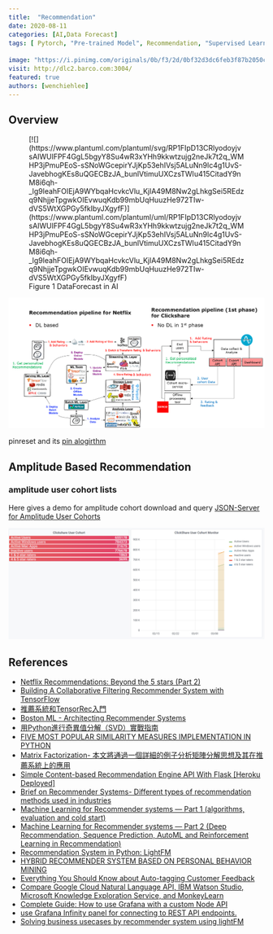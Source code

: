 ```yaml
---
title:  "Recommendation"
date: 2020-08-11
categories: [AI,Data Forecast]
tags: [ Pytorch, "Pre-trained Model", Recommendation, "Supervised Learning"]

image: "https://i.pinimg.com/originals/0b/f3/2d/0bf32d3dc6feb3f87b2050c76229a662.png"
visit: http://dlc2.barco.com:3004/
featured: true
authors: [wenchiehlee]
---
```

## Overview

<figure markdown="span">
[![](https://www.plantuml.com/plantuml/svg/RP1FIpD13CRlyodoyjvsAIWUlFPF4GgL5bgyY8Su4wR3xYHh9kkwtzujg2neJk7t2q_WMHP3jPmuPEoS-sSNoWGcepirYJjKp53ehIVsj5ALuNn9lc4g1UvS-JavebhogKEs8uQGECBzJA_bunlVtimuUXCzsTWIu415CitadY9nM8i6qh-_lg9leahFOIEjA9WYbqaHcvkcVlu_KjlA49M8Nw2gLhkgSei5REdzq9NhjjeTpgwkOIEvwuqKdb99mbUqHuuzHe972TIw-dVS5WtXGPGy5fkIbyJXgyfF)](https://www.plantuml.com/plantuml/uml/RP1FIpD13CRlyodoyjvsAIWUlFPF4GgL5bgyY8Su4wR3xYHh9kkwtzujg2neJk7t2q_WMHP3jPmuPEoS-sSNoWGcepirYJjKp53ehIVsj5ALuNn9lc4g1UvS-JavebhogKEs8uQGECBzJA_bunlVtimuUXCzsTWIu415CitadY9nM8i6qh-_lg9leahFOIEjA9WYbqaHcvkcVlu_KjlA49M8Nw2gLhkgSei5REdzq9NhjjeTpgwkOIEvwuqKdb99mbUqHuuzHe972TIw-dVS5WtXGPGy5fkIbyJXgyfF)
  <figcaption>Figure 1 DataForecast in AI</figcaption>
</figure>





[![](../../assets/images/02.03.2021_23.55.15_REC.png)]({{site.url}}{{site.baseurl}}/Recommendation)

pinreset and its [pin alogirthm](https://www.pinterest.com/pin/149815125082705257/)

## Amplitude Based Recommendation
### amplitude user cohort lists

Here gives a demo for amplitude cohort download and query [JSON-Server for Amplitude User Cohorts](http://dlc2.barco.com:3004/)

[![](../../assets/images/11.03.2021_14.18.59_REC.png)]({{site.url}}{{site.baseurl}}/Recommendation)


## References
* [Netflix Recommendations: Beyond the 5 stars (Part 2)](https://netflixtechblog.com/netflix-recommendations-beyond-the-5-stars-part-2-d9b96aa399f5)
* [Building A Collaborative Filtering Recommender System with TensorFlow](https://towardsdatascience.com/building-a-collaborative-filtering-recommender-system-with-tensorflow-82e63d27b420)
* [推薦系統和TensorRec入門](https://kknews.cc/zh-tw/code/mjzbbgp.html)
* [Boston ML - Architecting Recommender Systems](https://www.slideshare.net/JamesKirk58/boston-ml-architecting-recommender-systems)
* [用Python進行奇異值分解（SVD）實戰指南](https://kknews.cc/news/ymlo5zn.html)
* [FIVE MOST POPULAR SIMILARITY MEASURES IMPLEMENTATION IN PYTHON](https://dataaspirant.com/five-most-popular-similarity-measures-implementation-in-python/)
* [Matrix Factorization- 本文將通過一個詳細的例子分析矩陣分解思想及其在推薦系統上的應用](https://sakura-gh.github.io/ML-notes/ML-notes-html/19_Matrix-Factorization.html)
* [Simple Content-based Recommendation Engine API With Flask [Heroku Deployed]](https://medium.com/@MAbdElRaouf/simple-content-based-recommendation-engine-flask-api-heroku-dd27760dfe8e)
* [Brief on Recommender Systems- Different types of recommendation methods used in industries](https://towardsdatascience.com/brief-on-recommender-systems-b86a1068a4dd)
* [Machine Learning for Recommender systems — Part 1 (algorithms, evaluation and cold start)](https://medium.com/recombee-blog/machine-learning-for-recommender-systems-part-1-algorithms-evaluation-and-cold-start-6f696683d0ed)
* [Machine Learning for Recommender systems — Part 2 (Deep Recommendation, Sequence Prediction, AutoML and Reinforcement Learning in Recommendation)](https://medium.com/recombee-blog/machine-learning-for-recommender-systems-part-2-deep-recommendation-sequence-prediction-automl-f134bc79d66b)
* [Recommendation System in Python: LightFM](https://towardsdatascience.com/recommendation-system-in-python-lightfm-61c85010ce17)
* [HYBRID RECOMMENDER SYSTEM BASED ON PERSONAL BEHAVIOR MINING](https://arxiv.org/ftp/arxiv/papers/1607/1607.02754.pdf)
* [Everything You Should Know about Auto-tagging Customer Feedback](https://monkeylearn.com/blog/auto-tagging-customer-feedback-with-machine-learning/)
* [Compare Google Cloud Natural Language API, IBM Watson Studio, Microsoft Knowledge Exploration Service, and MonkeyLearn](https://www.g2.com/compare/google-cloud-natural-language-api-vs-ibm-watson-studio-vs-microsoft-knowledge-exploration-service-vs-monkeylearn-monkeylearn)
* [Complete Guide: How to use Grafana with a custom Node API](https://dev.to/luckynkosi/complete-guide-how-to-use-grafana-with-a-custom-node-api-2hd5)
* [use Grafana Infinity panel for connecting to REST API endpoints.](https://sriramajeyam.com/grafana-infinity-datasource/)
* [Solving business usecases by recommender system using lightFM](https://towardsdatascience.com/solving-business-usecases-by-recommender-system-using-lightfm-4ba7b3ac8e62)